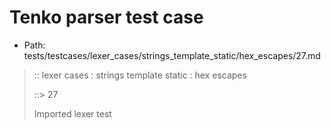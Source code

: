 # Tenko parser test case

- Path: tests/testcases/lexer_cases/strings_template_static/hex_escapes/27.md

> :: lexer cases : strings template static : hex escapes
>
> ::> 27
>
> Imported lexer test
>
> <template pure> incomplete hex at eol/eof

## FAIL

## Input

`````js
`\x2
`````

## Output

_Note: the whole output block is auto-generated. Manual changes will be overwritten!_

Below follow outputs in four parsing modes: sloppy mode, strict mode script goal, module goal, web compat mode (always sloppy).

Note that the output parts are auto-generated by the test runner to reflect actual result.

### Sloppy mode

Parsed with script goal and as if the code did not start with strict mode header.

`````
throws: Lexer error!
    Not enough of input left to create valid hex escape

`\x2
^^^^------- error
`````

### Strict mode

Parsed with script goal but as if it was starting with `"use strict"` at the top.

_Output same as sloppy mode._

### Module goal

Parsed with the module goal.

_Output same as sloppy mode._

### Web compat mode

Parsed in sloppy script mode but with the web compat flag enabled.

_Output same as sloppy mode._
